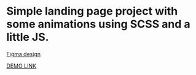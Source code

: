 # Simple landing page project with some animations using SCSS and a little JS.

[Figma design](https://www.figma.com/file/OMjQNb3hg1LKMV4OwyQ3Ao/BOSE?node-id=0%3A1)

[DEMO LINK](https://vadymbaranov.github.io/<repo_name>/)
